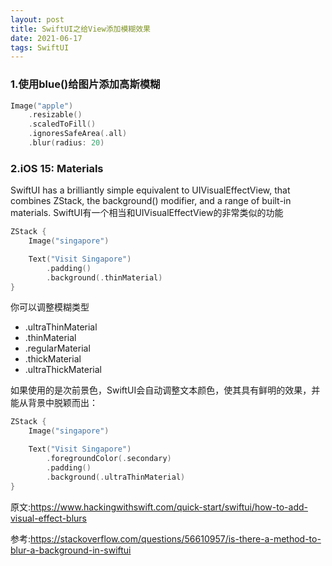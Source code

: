 ```yaml
---
layout: post
title: SwiftUI之给View添加模糊效果
date: 2021-06-17
tags: SwiftUI
---
```


### 1.使用blue()给图片添加高斯模糊
```swift
Image("apple")
    .resizable()
    .scaledToFill()
    .ignoresSafeArea(.all)
    .blur(radius: 20)
```


### 2.iOS 15: Materials
SwiftUI has a brilliantly simple equivalent to UIVisualEffectView, that combines ZStack, the background() modifier, and a range of built-in materials.
SwiftUI有一个相当和UIVisualEffectView的非常类似的功能
```swift
ZStack {
    Image("singapore")

    Text("Visit Singapore")
        .padding()
        .background(.thinMaterial)
}
```

你可以调整模糊类型
- .ultraThinMaterial
- .thinMaterial
- .regularMaterial
- .thickMaterial
- .ultraThickMaterial

如果使用的是次前景色，SwiftUI会自动调整文本颜色，使其具有鲜明的效果，并能从背景中脱颖而出：
```swift
ZStack {
    Image("singapore")

    Text("Visit Singapore")
        .foregroundColor(.secondary)
        .padding()
        .background(.ultraThinMaterial)
}
```

原文:https://www.hackingwithswift.com/quick-start/swiftui/how-to-add-visual-effect-blurs

参考:https://stackoverflow.com/questions/56610957/is-there-a-method-to-blur-a-background-in-swiftui
